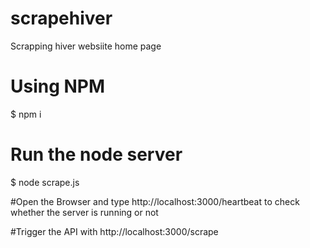 # scrapehiver
Scrapping hiver websiite home page


# Using NPM
$ npm i

# Run the node server
$ node scrape.js

#Open the Browser and type http://localhost:3000/heartbeat to check whether the server is running or not

#Trigger the API with http://localhost:3000/scrape
